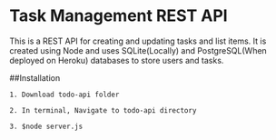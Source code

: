 # Task Management REST API
This is a REST API for creating and updating tasks and list items. It is created using Node and uses SQLite(Locally) and PostgreSQL(When deployed on Heroku) databases
to store users and tasks.

##Installation

``1. Download todo-api folder``

``2. In terminal, Navigate to todo-api directory``

``3. $node server.js``


